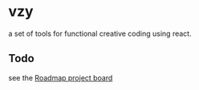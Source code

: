 vzy
=====

a set of tools for functional creative coding using react.

Todo
-----

see the [Roadmap project board](https://github.com/jsnelgro/vzy/projects/1)